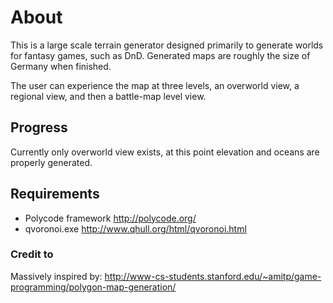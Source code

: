 # About
This is a large scale terrain generator designed primarily to generate worlds for fantasy games, such as DnD. Generated maps are roughly the size of Germany when finished.

The user can experience the map at three levels, an overworld view, a regional view, and then a battle-map level view.

## Progress 
Currently only overworld view exists, at this point elevation and oceans are properly generated.

## Requirements 
* Polycode framework http://polycode.org/
* qvoronoi.exe http://www.qhull.org/html/qvoronoi.html

### Credit to
Massively inspired by: http://www-cs-students.stanford.edu/~amitp/game-programming/polygon-map-generation/
